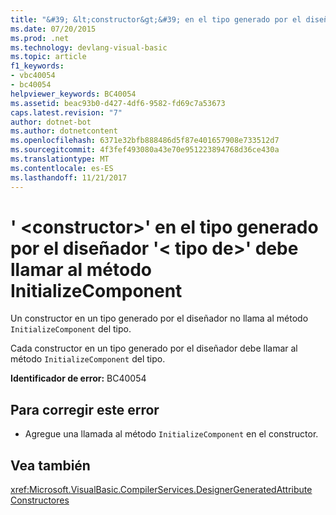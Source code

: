 ```yaml
---
title: "&#39; &lt;constructor&gt;&#39; en el tipo generado por el diseñador &#39;&lt; tipo de&gt;&#39; debe llamar al método InitializeComponent"
ms.date: 07/20/2015
ms.prod: .net
ms.technology: devlang-visual-basic
ms.topic: article
f1_keywords:
- vbc40054
- bc40054
helpviewer_keywords: BC40054
ms.assetid: beac93b0-d427-4df6-9582-fd69c7a53673
caps.latest.revision: "7"
author: dotnet-bot
ms.author: dotnetcontent
ms.openlocfilehash: 6371e32bfb888486d5f87e401657908e733512d7
ms.sourcegitcommit: 4f3fef493080a43e70e951223894768d36ce430a
ms.translationtype: MT
ms.contentlocale: es-ES
ms.lasthandoff: 11/21/2017
---
```

# <a name="39ltconstructorgt39-in-designer-generated-type-39lttypegt39-should-call-initializecomponent-method"></a>&#39; &lt;constructor&gt;&#39; en el tipo generado por el diseñador &#39;&lt; tipo de&gt;&#39; debe llamar al método InitializeComponent
Un constructor en un tipo generado por el diseñador no llama al método `InitializeComponent` del tipo.  
  
 Cada constructor en un tipo generado por el diseñador debe llamar al método `InitializeComponent` del tipo.  
  
 **Identificador de error:** BC40054  
  
## <a name="to-correct-this-error"></a>Para corregir este error  
  
-   Agregue una llamada al método `InitializeComponent` en el constructor.  
  
## <a name="see-also"></a>Vea también  
 <xref:Microsoft.VisualBasic.CompilerServices.DesignerGeneratedAttribute>  
 [Constructores](~/docs/visual-basic/programming-guide/concepts/object-oriented-programming.md#constructors)
